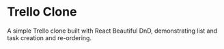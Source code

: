 # Trello Clone

A simple Trello clone built with React Beautiful DnD, demonstrating list and task creation and re-ordering.

